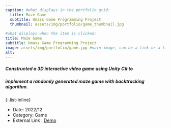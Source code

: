 ```yaml
---
caption: #what displays in the portfolio grid:
  title: Maze Game
  subtitle: Umass Game Programming Project
  thumbnail: assets/img/portfolio/game_thumbnail.jpg
  
#what displays when the item is clicked:
title: Maze Game
subtitle: Umass Game Programming Project
image: assets/img/portfolio/game.jpg #main image, can be a link or a file in assets/img/portfolio
alt: 
---
```

##### Constructed a 3D interactive video game using Unity C# to  
##### implement a randomly generated maze game with backtracking algorithm.

{:.list-inline} 
- Date: 2022/12
- Category: Game
- External Link : [Demo](https://www.youtube.com/watch?v=zjKQc2GRMQg)


